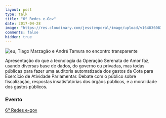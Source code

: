 ```yaml
---
layout: post
type: talk
title: "6º Redes e-Gov"
date: 2017-04-28
image: "https://res.cloudinary.com/jesstemporal/image/upload/v1640360835/covers/palestra_kmgivn.png"
comments: false
hidden: true
---
```


![eu, Tiago Marzagão e André Tamura no encontro transparente](https://c1.staticflickr.com/5/4165/33621500983_ff31d1a8a8_b.jpg)

Apresentação do que a tecnologia da Operação Serenata de Amor faz, usando diversas base de dados, do governo ou privadas, mas todas públicas para fazer uma auditoria automatizada dos gastos da Cota para Exercício de Atividade Parlamentar. Debate com o público sobre fiscalização, respostas insatisfatórias dos órgãos públicos, e a moralidade dos gastos públicos.

### Evento
[6º Redes e-gov](http://www.redes-egov.com.br)

